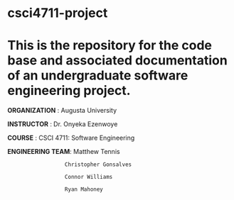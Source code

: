# csci4711-project

# This is the repository for the code base and associated documentation of an undergraduate software engineering project.

**ORGANIZATION**    : Augusta University

**INSTRUCTOR**      : Dr. Onyeka Ezenwoye

**COURSE**          : CSCI 4711: Software Engineering

**ENGINEERING TEAM**: Matthew Tennis

                      Christopher Gonsalves
                      
                      Connor Williams
                    
                      Ryan Mahoney
                      
                      




 

